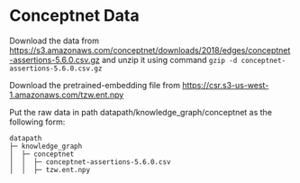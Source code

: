 # Conceptnet Data
Download the data from https://s3.amazonaws.com/conceptnet/downloads/2018/edges/conceptnet-assertions-5.6.0.csv.gz
 and unzip it using command `gzip -d conceptnet-assertions-5.6.0.csv.gz`

Download the pretrained-embedding file from https://csr.s3-us-west-1.amazonaws.com/tzw.ent.npy

Put the raw data in path datapath/knowledge_graph/conceptnet as
the following form:
```angular2html
datapath
├─ knowledge_graph
│  ├─ conceptnet
│  │  ├─ conceptnet-assertions-5.6.0.csv
│  │  ├─ tzw.ent.npy
```